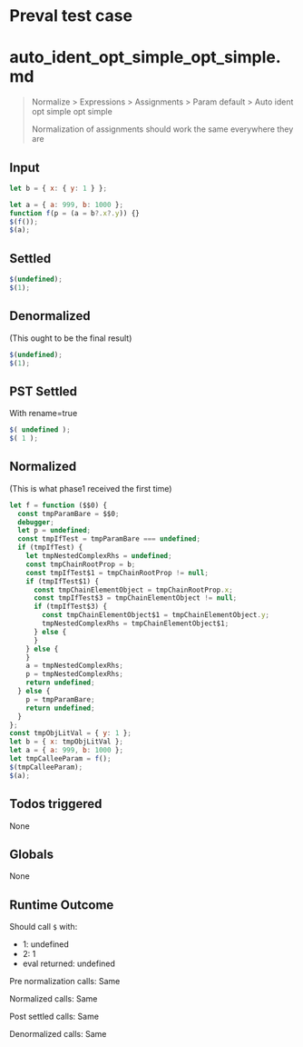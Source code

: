 # Preval test case

# auto_ident_opt_simple_opt_simple.md

> Normalize > Expressions > Assignments > Param default > Auto ident opt simple opt simple
>
> Normalization of assignments should work the same everywhere they are

## Input

`````js filename=intro
let b = { x: { y: 1 } };

let a = { a: 999, b: 1000 };
function f(p = (a = b?.x?.y)) {}
$(f());
$(a);
`````


## Settled


`````js filename=intro
$(undefined);
$(1);
`````


## Denormalized
(This ought to be the final result)

`````js filename=intro
$(undefined);
$(1);
`````


## PST Settled
With rename=true

`````js filename=intro
$( undefined );
$( 1 );
`````


## Normalized
(This is what phase1 received the first time)

`````js filename=intro
let f = function ($$0) {
  const tmpParamBare = $$0;
  debugger;
  let p = undefined;
  const tmpIfTest = tmpParamBare === undefined;
  if (tmpIfTest) {
    let tmpNestedComplexRhs = undefined;
    const tmpChainRootProp = b;
    const tmpIfTest$1 = tmpChainRootProp != null;
    if (tmpIfTest$1) {
      const tmpChainElementObject = tmpChainRootProp.x;
      const tmpIfTest$3 = tmpChainElementObject != null;
      if (tmpIfTest$3) {
        const tmpChainElementObject$1 = tmpChainElementObject.y;
        tmpNestedComplexRhs = tmpChainElementObject$1;
      } else {
      }
    } else {
    }
    a = tmpNestedComplexRhs;
    p = tmpNestedComplexRhs;
    return undefined;
  } else {
    p = tmpParamBare;
    return undefined;
  }
};
const tmpObjLitVal = { y: 1 };
let b = { x: tmpObjLitVal };
let a = { a: 999, b: 1000 };
let tmpCalleeParam = f();
$(tmpCalleeParam);
$(a);
`````


## Todos triggered


None


## Globals


None


## Runtime Outcome


Should call `$` with:
 - 1: undefined
 - 2: 1
 - eval returned: undefined

Pre normalization calls: Same

Normalized calls: Same

Post settled calls: Same

Denormalized calls: Same
